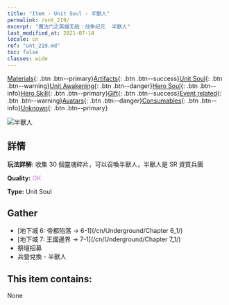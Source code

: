 ```yaml
---
title: "Item - Unit Soul - 半獸人"
permalink: /unt_219/
excerpt: "魔法门之英雄无敌：战争纪元  半獸人"
last_modified_at: 2021-07-14
locale: cn
ref: "unt_219.md"
toc: false
classes: wide
---
```

 [Materials](/ItemsCN/){: .btn .btn--primary}[Artifacts](/ItemsCN/Artifacts/){: .btn .btn--success}[Unit Soul](/ItemsCN/UnitSoul/){: .btn .btn--warning}[Unit Awakening](/ItemsCN/UnitAwakening/){: .btn .btn--danger}[Hero Soul](/ItemsCN/HeroSoul/){: .btn .btn--info}[Hero Skill](/ItemsCN/HeroSkill/){: .btn .btn--primary}[Gift](/ItemsCN/Gift/){: .btn .btn--success}[Event related](/ItemsCN/Events/){: .btn .btn--warning}[Avatars](/ItemsCN/Avatars/){: .btn .btn--danger}[Consumables](/ItemsCN/Consumables/){: .btn .btn--info}[Unknown](/ItemsCN/Unknown/){: .btn .btn--primary}

 ![半獸人](/images/u/ti_shourentoufushou.jpg)

## 詳情
 **玩法詳解:** 收集 30 個靈魂碎片，可以召喚半獸人，半獸人是 SR 資質兵團

 **Quality:** <span style="color: #DA70D6">OK</span>

 **Type:** Unit Soul

## Gather

*    [地下城 6: 帝都陷落 -> 6-1](/cn/Underground/Chapter 6_1/) 
*    [地下城 7: 王國邊界 -> 7-1](/cn/Underground/Chapter 7_1/) 
*    祭壇招募 
*    兵營兌換 - 半獸人 

## This item contains:

  None

